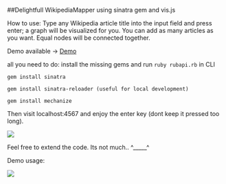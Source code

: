 ##Delightfull WikipediaMapper using sinatra gem and vis.js

How to use: Type any Wikipedia article title into the input field and press enter; a graph will be visualized for you.
            You can add as many articles as you want. Equal nodes will be connected together.

Demo available -> [Demo](http://kingski-brothers.com/)

all you need to do: install the missing gems and run `ruby rubapi.rb` in CLI

`gem install sinatra`

`gem install sinatra-reloader (useful for local development)`

`gem install mechanize`

Then visit localhost:4567 and enjoy the enter key (dont keep it pressed too long).

![](http://www.sinatrarb.com/sinatra.github.com/images/logo.png)

Feel free to extend the code. Its not much.. ^_____^

Demo usage:

![](http://www.yourdesktop.net/demo_usage.png)





